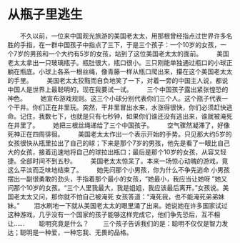 # 从瓶子里逃生
　　不久以前，一位来中国观光旅游的美国老太太，用那根曾经指点过世界许多名胜的手指，在一群中国孩子中指点了三下，于是三个孩子：一个10岁的女孩，一个7岁的男孩和一个大约有5岁的女孩，站到了这位美国老太太的面前。 
　　美国老太太拿出一只玻璃瓶子。瓶肚很大，瓶口很小。三只刚能单独通过瓶口的小球正躺在瓶底。小球上各系一根丝绳，像青藤一样从瓶口爬出来，攥在这个美国老太太的手里。 
　　美国老太太狡黠而自负地笑了一下，对着一旁的中国主人说，都说中国人是世界上最聪明的，现在我要试一试。 
　　三个中国孩子露出紧张惶恐的神色。 
　　她宣布游戏规则。这三个小球分别代表你们三个人。这个瓶子代表一个干井。你们正在井里玩。突然，干井里冒出水来，水涨得很快，你们必须赶快逃命。记住，我数七下，也就是只有七秒钟，如果你们谁还没有逃出来，谁就被淹死在井里了。 
　　她把三根丝绳递给了三个中国孩子。 
　　空气骤然凝滞了，好像死神正在四周徘徊。 
　　美国老太太作出一个表示开始的手势。只见那大约5岁的女孩很快从瓶里拉出了自己的球；下来是那个7岁的男孩，他先是看了一眼比自己大的女孩，接着迅速地将自己的球拉出瓶口；最后是那个10岁的女孩，从容又轻捷。全部时间不到五秒。 
　　美国老太太惊呆了。本来一场惊心动魄的游戏，竟这么平淡而乏味地结束了。 
　　她先问那个小男孩，你为什么不争先逃命 小男孩摆出一副很勇敢的劲头，手指着那个最小的女孩，“她最小，我应当让她呀 ”她又问那个10岁的女孩。“三个人里我最大，我是姐姐，我应该最后离开。”女孩说。美国老太太又问，那你就不怕自己被淹死 女孩答道：“淹死我，也不能淹死弟弟妹妹。” 
　　泪水刷地一下就从美国老太太的眼里涌了出来。她说她在许多国家试过这种游戏，几乎没有一个国家的孩子能够这样完成它，他们争先恐后，互不相让…… 
　　聪明究竟是什么？ 
　　三个孩子告诉我们的是：聪明不仅仅是智力发达；聪明是一种爱，一种忘我、无畏的品格。
 